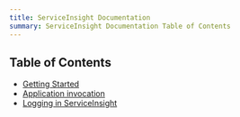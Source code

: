 ```yaml
---
title: ServiceInsight Documentation
summary: ServiceInsight Documentation Table of Contents
---
```


<a name="si-toc"></a>
## Table of Contents ##

- [Getting Started](getting-started-overview)
- [Application invocation](application-invocation)
- [Logging in ServiceInsight](how-logging-works)

